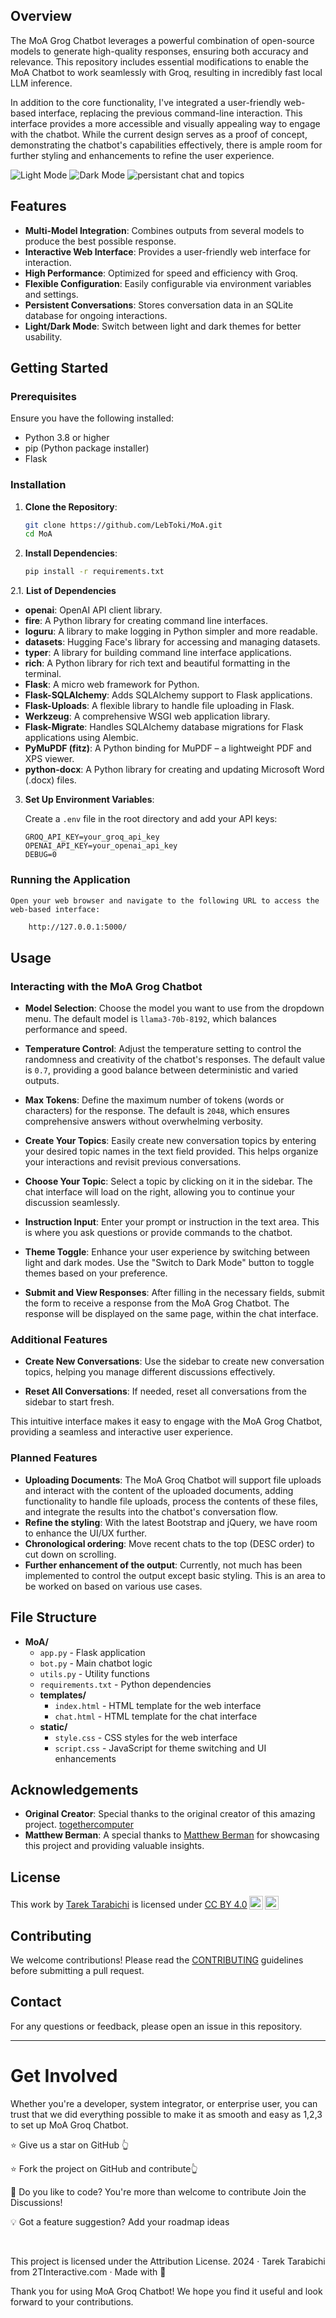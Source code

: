 ## Overview

The MoA Grog Chatbot leverages a powerful combination of open-source models to generate high-quality responses, ensuring both accuracy and relevance. This repository includes essential modifications to enable the MoA Chatbot to work seamlessly with Groq, resulting in incredibly fast local LLM inference.

In addition to the core functionality, I've integrated a user-friendly web-based interface, replacing the previous command-line interaction. This interface provides a more accessible and visually appealing way to engage with the chatbot. While the current design serves as a proof of concept, demonstrating the chatbot's capabilities effectively, there is ample room for further styling and enhancements to refine the user experience.


![Light Mode](https://github.com/LebToki/MoA/assets/957618/aac6e231-c131-4313-a9ea-4043c2e32218)
![Dark Mode](https://github.com/LebToki/MoA/assets/957618/0486aa70-da5a-45a7-90e5-285c8c1b7e9a)
![persistant chat and topics](https://github.com/LebToki/MoA/assets/957618/6e2a5739-b775-4500-be7a-17e4266bafdb)



## Features

- **Multi-Model Integration**: Combines outputs from several models to produce the best possible response.
- **Interactive Web Interface**: Provides a user-friendly web interface for interaction.
- **High Performance**: Optimized for speed and efficiency with Groq.
- **Flexible Configuration**: Easily configurable via environment variables and settings.
- **Persistent Conversations**: Stores conversation data in an SQLite database for ongoing interactions.
- **Light/Dark Mode**: Switch between light and dark themes for better usability.


## Getting Started

### Prerequisites

Ensure you have the following installed:

- Python 3.8 or higher
- pip (Python package installer)
- Flask

### Installation

1. **Clone the Repository**:

    ```sh
    git clone https://github.com/LebToki/MoA.git
    cd MoA
    ```

2. **Install Dependencies**:

    ```sh
    pip install -r requirements.txt
    ```
    
2.1. **List of Dependencies**

- **openai**: OpenAI API client library.
- **fire**: A Python library for creating command line interfaces.
- **loguru**: A library to make logging in Python simpler and more readable.
- **datasets**: Hugging Face's library for accessing and managing datasets.
- **typer**: A library for building command line interface applications.
- **rich**: A Python library for rich text and beautiful formatting in the terminal.
- **Flask**: A micro web framework for Python.
- **Flask-SQLAlchemy**: Adds SQLAlchemy support to Flask applications.
- **Flask-Uploads**: A flexible library to handle file uploading in Flask.
- **Werkzeug**: A comprehensive WSGI web application library.
- **Flask-Migrate**: Handles SQLAlchemy database migrations for Flask applications using Alembic.
- **PyMuPDF (fitz)**: A Python binding for MuPDF – a lightweight PDF and XPS viewer.
- **python-docx**: A Python library for creating and updating Microsoft Word (.docx) files.


3. **Set Up Environment Variables**:

    Create a `.env` file in the root directory and add your API keys:

    ```
    GROQ_API_KEY=your_groq_api_key
    OPENAI_API_KEY=your_openai_api_key
    DEBUG=0
    ```

### Running the Application

    Open your web browser and navigate to the following URL to access the web-based interface: 
```sh
    http://127.0.0.1:5000/
```


## Usage

### Interacting with the MoA Grog Chatbot

- **Model Selection**: Choose the model you want to use from the dropdown menu. The default model is `llama3-70b-8192`, which balances performance and speed.
  
- **Temperature Control**: Adjust the temperature setting to control the randomness and creativity of the chatbot's responses. The default value is `0.7`, providing a good balance between deterministic and varied outputs.
  
- **Max Tokens**: Define the maximum number of tokens (words or characters) for the response. The default is `2048`, which ensures comprehensive answers without overwhelming verbosity.
  
- **Create Your Topics**: Easily create new conversation topics by entering your desired topic names in the text field provided. This helps organize your interactions and revisit previous conversations.
  
- **Choose Your Topic**: Select a topic by clicking on it in the sidebar. The chat interface will load on the right, allowing you to continue your discussion seamlessly.
  
- **Instruction Input**: Enter your prompt or instruction in the text area. This is where you ask questions or provide commands to the chatbot.
  
- **Theme Toggle**: Enhance your user experience by switching between light and dark modes. Use the "Switch to Dark Mode" button to toggle themes based on your preference.
  
- **Submit and View Responses**: After filling in the necessary fields, submit the form to receive a response from the MoA Grog Chatbot. The response will be displayed on the same page, within the chat interface.

### Additional Features

- **Create New Conversations**: Use the sidebar to create new conversation topics, helping you manage different discussions effectively.
  
- **Reset All Conversations**: If needed, reset all conversations from the sidebar to start fresh.

This intuitive interface makes it easy to engage with the MoA Grog Chatbot, providing a seamless and interactive user experience.

### Planned Features
- **Uploading Documents**: The MoA Groq Chatbot will support file uploads and interact with the content of the uploaded documents, adding functionality to handle file uploads, process the contents of these files, and integrate the results into the chatbot's conversation flow.
- **Refine the styling**: With the latest Bootstrap and jQuery, we have room to enhance the UI/UX further.
- **Chronological ordering**: Move recent chats to the top (DESC order) to cut down on scrolling.
- **Further enhancement of the output**: Currently, not much has been implemented to control the output except basic styling. This is an area to be worked on based on various use cases.

## File Structure

- **MoA/**
  - `app.py` - Flask application
  - `bot.py` - Main chatbot logic
  - `utils.py` - Utility functions
  - `requirements.txt` - Python dependencies
  - **templates/**
    - `index.html` - HTML template for the web interface
    - `chat.html` - HTML template for the chat interface
  - **static/**
    - `style.css` - CSS styles for the web interface
    - `script.css` - JavaScript for theme switching and UI enhancements


## Acknowledgements

- **Original Creator**: Special thanks to the original creator of this amazing project. [togethercomputer](https://github.com/togethercomputer/MoA)
- **Matthew Berman**: A special thanks to [Matthew Berman](https://www.youtube.com/@matthew_berman) for showcasing this project and providing valuable insights.

## License

<p xmlns:cc="http://creativecommons.org/ns#" >This work by <a rel="cc:attributionURL dct:creator" property="cc:attributionName" href="https://2tinteractive">Tarek Tarabichi</a> is licensed under <a href="http://creativecommons.org/licenses/by/4.0/?ref=chooser-v1" target="_blank" rel="license noopener noreferrer" style="display:inline-block;">CC BY 4.0<img style="height:22px!important;margin-left:3px;vertical-align:text-bottom;" src="https://mirrors.creativecommons.org/presskit/icons/cc.svg?ref=chooser-v1"><img style="height:22px!important;margin-left:3px;vertical-align:text-bottom;" src="https://mirrors.creativecommons.org/presskit/icons/by.svg?ref=chooser-v1"></a></p>

## Contributing

We welcome contributions! Please read the [CONTRIBUTING](CONTRIBUTING.md) guidelines before submitting a pull request.

## Contact

For any questions or feedback, please open an issue in this repository.

---
#  Get Involved
Whether you're a developer, system integrator, or enterprise user, you can trust that we did everything possible to make it as smooth and easy as 1,2,3 to set up MoA Groq Chatbot.

⭐ Give us a star on GitHub 👆

⭐ Fork the project on GitHub and contribute👆

🚀 Do you like to code? You're more than welcome to contribute Join the Discussions!

💡 Got a feature suggestion? Add your roadmap ideas

<br/>

This project is licensed under the Attribution License.
2024 · Tarek Tarabichi from 2TInteractive.com · Made with 💙

Thank you for using MoA Groq Chatbot! 
We hope you find it useful and look forward to your contributions.


